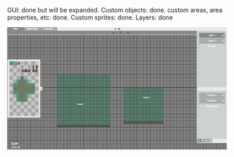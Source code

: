 GUI: done but will be expanded.
Custom objects: done.
custom areas, area properties, etc: done.
Custom sprites: done.
Layers: done

![screenshot](screen_1.png)
